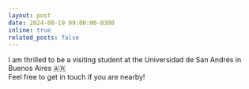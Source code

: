 ```yaml
---
layout: post
date: 2024-08-19 09:00:00-0300
inline: true
related_posts: false
---
```


I am thrilled to be a visiting student at the Universidad de San Andrés in Buenos Aires 🇦🇷 <br> Feel free to get in touch if you are nearby!
